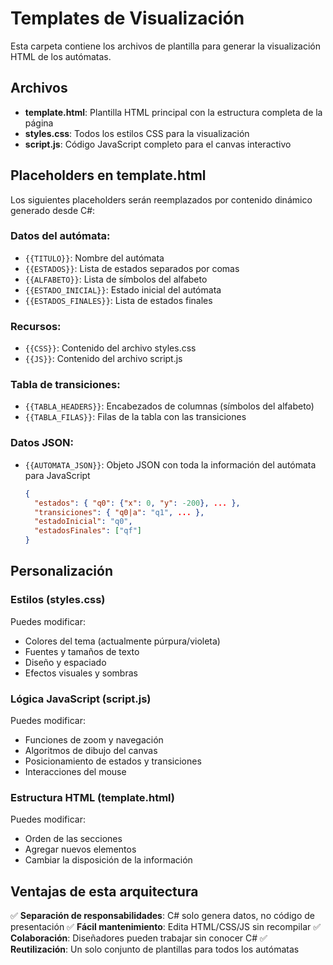 # Templates de Visualización

Esta carpeta contiene los archivos de plantilla para generar la visualización HTML de los autómatas.

## Archivos

- **template.html**: Plantilla HTML principal con la estructura completa de la página
- **styles.css**: Todos los estilos CSS para la visualización
- **script.js**: Código JavaScript completo para el canvas interactivo

## Placeholders en template.html

Los siguientes placeholders serán reemplazados por contenido dinámico generado desde C#:

### Datos del autómata:
- `{{TITULO}}`: Nombre del autómata
- `{{ESTADOS}}`: Lista de estados separados por comas
- `{{ALFABETO}}`: Lista de símbolos del alfabeto
- `{{ESTADO_INICIAL}}`: Estado inicial del autómata
- `{{ESTADOS_FINALES}}`: Lista de estados finales

### Recursos:
- `{{CSS}}`: Contenido del archivo styles.css
- `{{JS}}`: Contenido del archivo script.js

### Tabla de transiciones:
- `{{TABLA_HEADERS}}`: Encabezados de columnas (símbolos del alfabeto)
- `{{TABLA_FILAS}}`: Filas de la tabla con las transiciones

### Datos JSON:
- `{{AUTOMATA_JSON}}`: Objeto JSON con toda la información del autómata para JavaScript
  ```json
  {
    "estados": { "q0": {"x": 0, "y": -200}, ... },
    "transiciones": { "q0|a": "q1", ... },
    "estadoInicial": "q0",
    "estadosFinales": ["qf"]
  }
  ```

## Personalización

### Estilos (styles.css)
Puedes modificar:
- Colores del tema (actualmente púrpura/violeta)
- Fuentes y tamaños de texto
- Diseño y espaciado
- Efectos visuales y sombras

### Lógica JavaScript (script.js)
Puedes modificar:
- Funciones de zoom y navegación
- Algoritmos de dibujo del canvas
- Posicionamiento de estados y transiciones
- Interacciones del mouse

### Estructura HTML (template.html)
Puedes modificar:
- Orden de las secciones
- Agregar nuevos elementos
- Cambiar la disposición de la información

## Ventajas de esta arquitectura

✅ **Separación de responsabilidades**: C# solo genera datos, no código de presentación
✅ **Fácil mantenimiento**: Edita HTML/CSS/JS sin recompilar
✅ **Colaboración**: Diseñadores pueden trabajar sin conocer C#
✅ **Reutilización**: Un solo conjunto de plantillas para todos los autómatas

